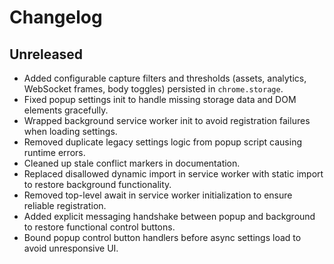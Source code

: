 # Changelog

## Unreleased
- Added configurable capture filters and thresholds (assets, analytics, WebSocket frames, body toggles) persisted in `chrome.storage`.
- Fixed popup settings init to handle missing storage data and DOM elements gracefully.
- Wrapped background service worker init to avoid registration failures when loading settings.
- Removed duplicate legacy settings logic from popup script causing runtime errors.
- Cleaned up stale conflict markers in documentation.
- Replaced disallowed dynamic import in service worker with static import to restore background functionality.
- Removed top-level await in service worker initialization to ensure reliable registration.
- Added explicit messaging handshake between popup and background to restore functional control buttons.
- Bound popup control button handlers before async settings load to avoid unresponsive UI.
